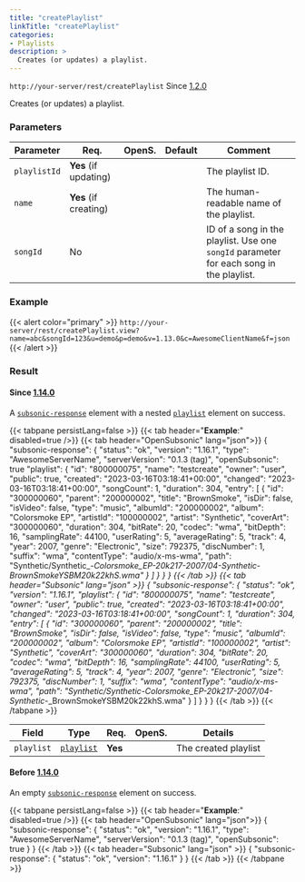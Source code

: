 ```yaml
---
title: "createPlaylist"
linkTitle: "createPlaylist"
categories:
- Playlists
description: >
  Creates (or updates) a playlist.
---
```


`http://your-server/rest/createPlaylist` Since [1.2.0](../../subsonic-versions)

Creates (or updates) a playlist.

### Parameters

| Parameter | Req. | OpenS. | Default | Comment |
| --- | --- | --- | --- | --- |
| `playlistId` | **Yes** (if updating) | |  | The playlist ID. |
| `name` | **Yes** (if creating) |  |   | The human-readable name of the playlist. |
| `songId` | No  |  |   | ID of a song in the playlist. Use one `songId` parameter for each song in the playlist. |

### Example

{{< alert color="primary" >}} `http://your-server/rest/createPlaylist.view?name=abc&songId=123&u=demo&p=demo&v=1.13.0&c=AwesomeClientName&f=json` {{< /alert >}}

### Result

#### Since [1.14.0](../../subsonic-versions)

A [`subsonic-response`](../../responses/subsonic-response) element with a nested [`playlist`](../../responses/playlistwithsongs) element on success.

{{< tabpane persistLang=false >}}
{{< tab header="**Example**:" disabled=true />}}
{{< tab header="OpenSubsonic" lang="json">}}
{
  "subsonic-response": {
    "status": "ok",
    "version": "1.16.1",
    "type": "AwesomeServerName",
    "serverVersion": "0.1.3 (tag)",
    "openSubsonic": true
    "playlist": {
      "id": "800000075",
      "name": "testcreate",
      "owner": "user",
      "public": true,
      "created": "2023-03-16T03:18:41+00:00",
      "changed": "2023-03-16T03:18:41+00:00",
      "songCount": 1,
      "duration": 304,
      "entry": [
        {
          "id": "300000060",
          "parent": "200000002",
          "title": "BrownSmoke",
          "isDir": false,
          "isVideo": false,
          "type": "music",
          "albumId": "200000002",
          "album": "Colorsmoke EP",
          "artistId": "100000002",
          "artist": "Synthetic",
          "coverArt": "300000060",
          "duration": 304,
          "bitRate": 20,
          "codec": "wma",
          "bitDepth": 16,
          "samplingRate": 44100,
          "userRating": 5,
          "averageRating": 5,
          "track": 4,
          "year": 2007,
          "genre": "Electronic",
          "size": 792375,
          "discNumber": 1,
          "suffix": "wma",
          "contentType": "audio/x-ms-wma",
          "path": "Synthetic/Synthetic_-_Colorsmoke_EP-20k217-2007/04-Synthetic_-_BrownSmokeYSBM20k22khS.wma"
        }
      ]
    }
  }
}
{{< /tab >}}
{{< tab header="Subsonic" lang="json" >}}
{
  "subsonic-response": {
    "status": "ok",
    "version": "1.16.1",
    "playlist": {
      "id": "800000075",
      "name": "testcreate",
      "owner": "user",
      "public": true,
      "created": "2023-03-16T03:18:41+00:00",
      "changed": "2023-03-16T03:18:41+00:00",
      "songCount": 1,
      "duration": 304,
      "entry": [
        {
          "id": "300000060",
          "parent": "200000002",
          "title": "BrownSmoke",
          "isDir": false,
          "isVideo": false,
          "type": "music",
          "albumId": "200000002",
          "album": "Colorsmoke EP",
          "artistId": "100000002",
          "artist": "Synthetic",
          "coverArt": "300000060",
          "duration": 304,
          "bitRate": 20,
          "codec": "wma",
          "bitDepth": 16,
          "samplingRate": 44100,
          "userRating": 5,
          "averageRating": 5,
          "track": 4,
          "year": 2007,
          "genre": "Electronic",
          "size": 792375,
          "discNumber": 1,
          "suffix": "wma",
          "contentType": "audio/x-ms-wma",
          "path": "Synthetic/Synthetic_-_Colorsmoke_EP-20k217-2007/04-Synthetic_-_BrownSmokeYSBM20k22khS.wma"
        }
      ]
    }
  }
}
{{< /tab >}}
{{< /tabpane >}}

| Field |  Type | Req. | OpenS. | Details |
| --- | --- | --- | --- | --- |
| `playlist` | [`playlist`](../../responses/playlistwithsongs) | **Yes** |   | The created playlist |

#### Before [1.14.0](../../subsonic-versions)

An empty [`subsonic-response`](../../responses/subsonic-response) element on success.

{{< tabpane persistLang=false >}}
{{< tab header="**Example**:" disabled=true />}}
{{< tab header="OpenSubsonic" lang="json">}}
{
  "subsonic-response": {
    "status": "ok",
    "version": "1.16.1",
    "type": "AwesomeServerName",
    "serverVersion": "0.1.3 (tag)",
    "openSubsonic": true
  }
}
{{< /tab >}}
{{< tab header="Subsonic" lang="json" >}}
{
  "subsonic-response": {
    "status": "ok",
    "version": "1.16.1"
  }
}
{{< /tab >}}
{{< /tabpane >}}

